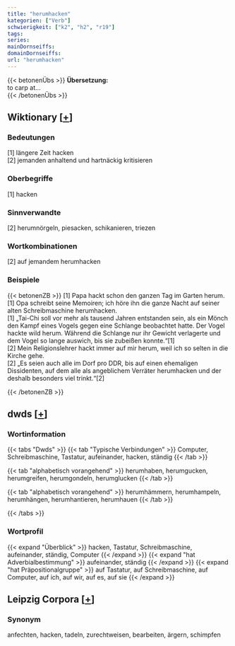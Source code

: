 ```yaml
---
title: "herumhacken"
kategorien: ["Verb"]
schwierigkeit: ["k2", "h2", "r19"]
tags:
series:
mainDornseiffs:
domainDornseiffs:
url: "herumhacken"
---
```


{{< betonenÜbs >}}
**Übersetzung:**  
to carp at...  
{{< /betonenÜbs >}}

## Wiktionary [[+](https://de.wiktionary.org/wiki/herumhacken)]

### Bedeutungen
[1] längere Zeit hacken  
[2] jemanden anhaltend und hartnäckig kritisieren  

### Oberbegriffe
[1] hacken  

### Sinnverwandte
[2] herumnörgeln, piesacken, schikanieren, triezen  

### Wortkombinationen
[2] auf jemandem herumhacken  

### Beispiele
{{< betonenZB >}}
[1] Papa hackt schon den ganzen Tag im Garten herum.  
[1] Opa schreibt seine Memoiren; ich höre ihn die ganze Nacht auf seiner alten Schreibmaschine herumhacken.  
[1] „Tai-Chi soll vor mehr als tausend Jahren entstanden sein, als ein Mönch den Kampf eines Vogels gegen eine Schlange beobachtet hatte. Der Vogel hackte wild herum. Während die Schlange nur ihr Gewicht verlagerte und dem Vogel so lange auswich, bis sie zubeißen konnte.“[1]  
[2] Mein Religionslehrer hackt immer auf mir herum, weil ich so selten in die Kirche gehe.  
[2] „Es seien auch alle im Dorf pro DDR, bis auf einen ehemaligen Dissidenten, auf dem alle als angeblichem Verräter herumhacken und der deshalb besonders viel trinkt.“[2]  

{{< /betonenZB >}}


## dwds [[+](https://www.dwds.de/wb/herumhacken)]

### Wortinformation
{{< tabs "Dwds" >}}
{{< tab "Typische Verbindungen" >}}
Computer, Schreibmaschine, Tastatur, aufeinander, hacken, ständig
{{< /tab >}}

{{< tab "alphabetisch vorangehend" >}}
herumhaben, herumgucken, herumgreifen, herumgondeln, herumglucken
{{< /tab >}}

{{< tab "alphabetisch vorangehend" >}}
herumhämmern, herumhampeln, herumhängen, herumhantieren, herumhauen
{{< /tab >}}

{{< /tabs >}}

### Wortprofil
{{< expand "Überblick" >}} hacken, Tastatur, Schreibmaschine, aufeinander, ständig, Computer {{< /expand >}}
{{< expand "hat Adverbialbestimmung" >}} aufeinander, ständig {{< /expand >}}
{{< expand "hat Präpositionalgruppe" >}} auf Tastatur, auf Schreibmaschine, auf Computer, auf ich, auf wir, auf es, auf sie {{< /expand >}}

## Leipzig Corpora [[+](https://corpora.uni-leipzig.de/en/res?word=herumhacken&corpusId=deu_newscrawl-public_2018)]


### Synonym
anfechten, hacken, tadeln, zurechtweisen, bearbeiten, ärgern, schimpfen


